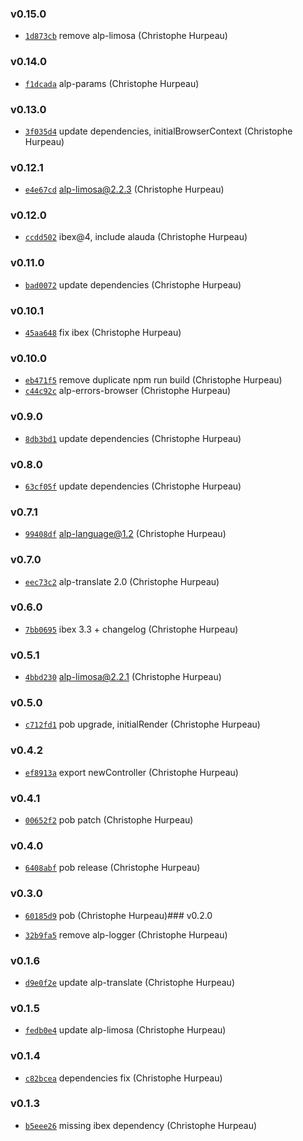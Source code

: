 ### v0.15.0

- [`1d873cb`](https://github.com/alpjs/alp-browser/commit/1d873cb7deb0c1976a40065bc5ae840a230d5b4b) remove alp-limosa (Christophe Hurpeau)

### v0.14.0

- [`f1dcada`](https://github.com/alpjs/alp-browser/commit/f1dcada9d35a99d3b1c067a0f19bf09252662677) alp-params (Christophe Hurpeau)

### v0.13.0

- [`3f035d4`](https://github.com/alpjs/alp-browser/commit/3f035d4d4a14bcea49d9ae87511f2b291ff3544b) update dependencies, initialBrowserContext (Christophe Hurpeau)

### v0.12.1

- [`e4e67cd`](https://github.com/alpjs/alp-browser/commit/e4e67cde397d048b69c8d4fe0ef9579f6e51af02) alp-limosa@2.2.3 (Christophe Hurpeau)

### v0.12.0

- [`ccdd502`](https://github.com/alpjs/alp-browser/commit/ccdd502d77b4e20421275fe5ecb6bba273d675ee) ibex@4, include alauda (Christophe Hurpeau)

### v0.11.0

- [`bad0072`](https://github.com/alpjs/alp-browser/commit/bad0072bed2dd801b7f5e8d542737cd0af7414bb) update dependencies (Christophe Hurpeau)

### v0.10.1

- [`45aa648`](https://github.com/alpjs/alp-browser/commit/45aa6480806c73c23a255c0a83ab91d2e12fde69) fix ibex (Christophe Hurpeau)

### v0.10.0

- [`eb471f5`](https://github.com/alpjs/alp-browser/commit/eb471f5f14d04a830c9ac01cf5299554e2cf4481) remove duplicate npm run build (Christophe Hurpeau)
- [`c44c92c`](https://github.com/alpjs/alp-browser/commit/c44c92c166031b27e98b571803f726c98a86c939) alp-errors-browser (Christophe Hurpeau)

### v0.9.0

- [`8db3bd1`](https://github.com/alpjs/alp-browser/commit/8db3bd14144d0ab8e6705cd6f7675d4ae16c3637) update dependencies (Christophe Hurpeau)

### v0.8.0

- [`63cf05f`](https://github.com/alpjs/alp-browser/commit/63cf05f19de3dcb8d190f075fc4b3492ab2b28e8) update dependencies (Christophe Hurpeau)

### v0.7.1

- [`99408df`](https://github.com/alpjs/alp-browser/commit/99408df8095b884fb4a094fc55c8d9c62b7d94bb) alp-language@1.2 (Christophe Hurpeau)

### v0.7.0

- [`eec73c2`](https://github.com/alpjs/alp-browser/commit/eec73c2036db2895dd60faeddc8a044a4bd9d607) alp-translate 2.0 (Christophe Hurpeau)

### v0.6.0

- [`7bb0695`](https://github.com/alpjs/alp-browser/commit/7bb06958a4ce604f39b7295bff23bd43e39712a8) ibex 3.3 + changelog (Christophe Hurpeau)

### v0.5.1

- [`4bbd230`](https://github.com/alpjs/alp-browser/commit/4bbd230b6ce49cb0c8b1373b9e172da676fbef1b) alp-limosa@2.2.1 (Christophe Hurpeau)

### v0.5.0

- [`c712fd1`](https://github.com/alpjs/alp-browser/commit/c712fd1b383825a4b23a5c48ad2a4fa4330c0270) pob upgrade, initialRender (Christophe Hurpeau)

### v0.4.2

- [`ef8913a`](https://github.com/alpjs/alp-browser/commit/ef8913aa5183af03d9190aa8431593ed673e5e8d) export newController (Christophe Hurpeau)

### v0.4.1

- [`00652f2`](https://github.com/alpjs/alp-browser/commit/00652f27915a4dda0f562746c08d46359fe7470b) pob patch (Christophe Hurpeau)

### v0.4.0

- [`6408abf`](https://github.com/alpjs/alp-browser/commit/6408abf6a0a6da1bc3549a5adde460b7cf29fe98) pob release (Christophe Hurpeau)

### v0.3.0

- [`60185d9`](https://github.com/alpjs/alp-browser/commit/60185d9bc2581eb3b00f8c8cb482dee0c529f8ea) pob (Christophe Hurpeau)### v0.2.0

- [`32b9fa5`](https://github.com/alpjs/alp-browser/commit/32b9fa5c72ee64e3c60969d784aa0a231907620e) remove alp-logger (Christophe Hurpeau)

### v0.1.6

- [`d9e0f2e`](https://github.com/alpjs/alp-browser/commit/d9e0f2e2d4fccc31d1f9de74b877206d2611b0dc) update alp-translate (Christophe Hurpeau)

### v0.1.5

- [`fedb0e4`](https://github.com/alpjs/alp-browser/commit/fedb0e40d3635292dc52b7cacb28fbba2b9658d0) update alp-limosa (Christophe Hurpeau)


### v0.1.4

- [`c82bcea`](https://github.com/alpjs/alp-browser/commit/c82bceac2f592672664f3b3c76366ddccc4e36ca) dependencies fix (Christophe Hurpeau)

### v0.1.3

- [`b5eee26`](https://github.com/alpjs/alp-browser/commit/b5eee263bfd1e0f2e4c0015eb7eac3f0de712ea6) missing ibex dependency (Christophe Hurpeau)
